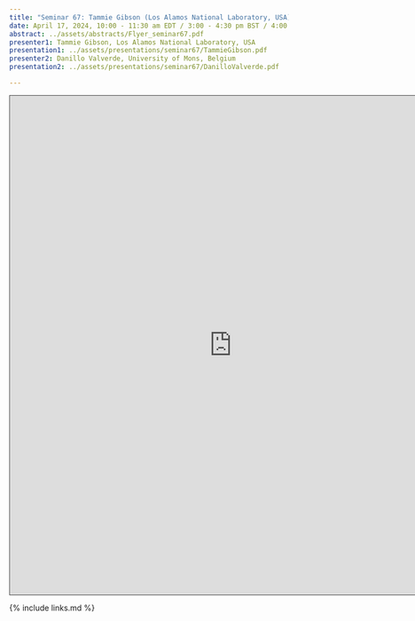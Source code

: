 ```yaml
---
title: "Seminar 67: Tammie Gibson (Los Alamos National Laboratory, USA) and Danillo Valverde (University of Mons, Belgium)"
date: April 17, 2024, 10:00 - 11:30 am EDT / 3:00 - 4:30 pm BST / 4:00 - 5:30 pm CEST, Paris / 10:00 pm - 11:30 pm CST Beijing
abstract: ../assets/abstracts/Flyer_seminar67.pdf
presenter1: Tammie Gibson, Los Alamos National Laboratory, USA
presentation1: ../assets/presentations/seminar67/TammieGibson.pdf
presenter2: Danillo Valverde, University of Mons, Belgium
presentation2: ../assets/presentations/seminar67/DanilloValverde.pdf

---
```


<iframe src="https://ub.hosted.panopto.com/Panopto/Pages/Embed.aspx?id=2872be66-9b68-48a8-a25d-b1550111e554
&autoplay=false&offerviewer=true&showtitle=true&showbrand=true&captions=false&interactivity=all" height="900" width="800" 
style="border: 1px solid #464646;" allowfullscreen allow="autoplay" aria-label="Panopto Embedded Video Player" 
aria-description="Seminar #67: Tammie Gibson and Danillo Valverde" ></iframe>


{% include links.md %}
